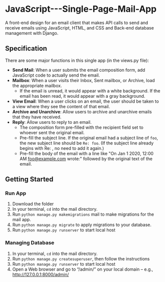# JavaScript---Single-Page-Mail-App

A front-end design for an email client that makes API calls to send and receive emails using JavaScript, HTML, and CSS and Back-end database management with Django.

## Specification

There are some major functions in this single app (in the views.py file):
- **Send Mail**: When a user submits the email composition form, add JavaScript code to actually send the email.
- **Mailbox**: When a user visits their Inbox, Sent mailbox, or Archive, load the appropriate mailbox.
  - If the email is unread, it would appear with a white background. If the email has been read, it would appear with a gray background. 
- **View Email**: When a user clicks on an email, the user should be taken to a view where they see the content of that email.
- **Archive and Unarchive**: Allow users to archive and unarchive emails that they have received.
- **Reply**: Allow users to reply to an email.
  - The composition form pre-filled with the recipient field set to whoever sent the original email.
  - Pre-fill the subject line. If the original email had a subject line of `foo`, the new subject line should be `Re: foo`. (If the subject line already begins with Re: , no need to add it again.)
  - Pre-fill the body of the email with a line like "On Jan 1 2020, 12:00 AM foo@example.com wrote:" followed by the original text of the email.

## Getting Started

### Run App
1. Download the folder
2. In your terminal, `cd` into the mail directory.
3. Run `python manage.py makemigrations` mail to make migrations for the mail app.
4. Run `python manage.py migrate` to apply migrations to your database.
5. Run `python manage.py runserver` to start local host

### Managing Database
1. In your terminal, `cd` into the mail directory.
2. Run `python manage.py createsuperuser`, then follow the instructions 
3. Run `python manage.py runserver` to start local host
4. Open a Web browser and go to “/admin/” on your local domain – e.g., http://127.0.0.1:8000/admin/
